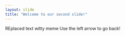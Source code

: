 ```yaml
---
layout: slide
title: "Welcome to our second slide!"
---
```

REplaced text witty meme
Use the left arrow to go back!